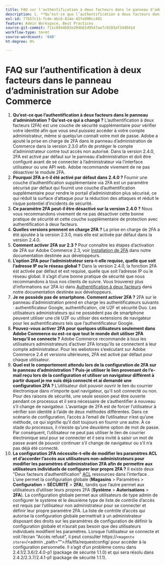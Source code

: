 ```yaml
---
title: FAQ sur l’authentification à deux facteurs dans le panneau d’administration sur Adobe Commerce
description: 1. **Qu’est-ce que l’authentification à deux facteurs dans le panneau d’administration ? Ce qui a été modifié?** L’authentification à deux facteurs (2FA) est une couche de sécurité supplémentaire pour vérifier votre identité afin que vous seul puissiez accéder à votre compte administrateur, même si quelqu’un connaît votre mot de passe. Adobe a ajouté la prise en charge de 2FA dans le panneau d’administration de Commerce dans la version 2.3.0 afin de protéger le compte d’administrateur contre tout accès non autorisé. Dans la version 2.4.0, 2FA est activé par défaut sur le panneau d’administration et doit être configuré avant de se connecter à l’administrateur via l’interface utilisateur ou une API web. Adobe recommande vivement de ne pas désactiver le module 2FA.
exl-id: 77b57c11-fcde-4bc6-814e-45fa990cc491
feature: Admin Workspace, Best Practices
source-git-commit: f11c8944b83e294b61d9547aefc9203af344041d
workflow-type: tm+mt
source-wordcount: '848'
ht-degree: 0%

---
```


# FAQ sur l’authentification à deux facteurs dans le panneau d’administration sur Adobe Commerce

1. **Qu’est-ce que l’authentification à deux facteurs dans le panneau d’administration ? Qu&#39;est-ce qui a changé ?** L’authentification à deux facteurs (2FA) est une couche de sécurité supplémentaire pour vérifier votre identité afin que vous seul puissiez accéder à votre compte administrateur, même si quelqu’un connaît votre mot de passe. Adobe a ajouté la prise en charge de 2FA dans le panneau d’administration de Commerce dans la version 2.3.0 afin de protéger le compte d’administrateur contre tout accès non autorisé. Dans la version 2.4.0, 2FA est activé par défaut sur le panneau d’administration et doit être configuré avant de se connecter à l’administrateur via l’interface utilisateur ou une API web. Adobe recommande vivement de ne pas désactiver le module 2FA.
1. **Pourquoi 2FA a-t-il été activé par défaut dans 2.4.0 ?** Fournir une couche d’authentification supplémentaire via 2FA est un paramètre sécurisé par défaut qui fournit une couche d’authentification supplémentaire pour rendre le portail d’administration plus sécurisé, ce qui réduit la surface d’attaque pour la réduction des attaques et réduit le risque potentiel d’incidents de sécurité.
1. **Ce paramètre 2FA peut-il être désactivé sur la version 2.4.0 ?** Nous vous recommandons vivement de ne pas désactiver cette bonne pratique de sécurité et cette couche supplémentaire de protection avec authentification à deux facteurs.
1. **Quelles versions prennent en charge 2FA ?** La prise en charge de 2FA a été ajoutée à la version 2.3.0, mais elle est activée par défaut dans la version 2.4.0.
1. **Comment activer 2FA sur 2.3 ?** Pour connaître les étapes d’activation de 2FA sur Adobe Commerce 2.3, voir [Installation de 2FA](https://devdocs.magento.com/guides/v2.3/security/two-factor-authentication.html#install-2fa) dans notre documentation destinée aux développeurs.
1. **L’option 2FA pour l’administrateur sera-t-elle requise, quelle que soit l’adresse IP ou le réseau global ?** Dans la version 2.4.0, la fonction 2FA est activée par défaut et est requise, quelle que soit l’adresse IP ou le réseau global. Il s’agit d’une bonne pratique de sécurité que nous recommandons à tous nos clients de suivre. Vous trouverez plus d’informations sur 2FA ici dans [Authentification à deux facteurs](https://devdocs.magento.com/guides/v2.4/security/two-factor-authentication.html) dans notre documentation destinée aux développeurs.
1. **Je ne possède pas de smartphone. Comment activer 2FA ?** 2FA sur le panneau d’administration prend en charge les authentificateurs suivants : authentificateur Google, authentification, clé U2F et sécurité Duo. Les utilisateurs administrateurs qui ne possèdent pas de smartphone peuvent utiliser une clé U2F ou utiliser des extensions de navigateur pour les authentificateurs tels que l’authentificateur Google.
1. **Pouvez-vous activer 2FA pour quelques utilisateurs seulement dans Adobe Commerce ou est-ce que tout le monde doit utiliser 2FA lorsqu’il se connecte ?** Adobe Commerce recommande à tous les utilisateurs administrateurs d’activer 2FA lorsqu’ils se connectent à leur compte administrateur. Pour les webstores s’exécutant sur Adobe Commerce 2.4 et versions ultérieures, 2FA est activé par défaut pour chaque utilisateur.
1. **Quel est le comportement attendu lors de la configuration de 2FA sur le panneau d’administration ? Puis-je utiliser le lien provenant de l’e-mail reçu lors de la configuration et utiliser un navigateur différent à partir duquel je me suis déjà connecté et ai demandé une configuration 2FA ?** L’utilisateur doit pouvoir ouvrir le lien du courrier électronique dans n’importe quel navigateur, qu’il soit connecté ou non. Pour des raisons de sécurité, une seule session peut être ouverte pendant ce processus et il sera nécessaire de s’authentifier à nouveau s’il change de navigateur. L’avantage de 2FA est de forcer l’utilisateur à vérifier son identité à l’aide de deux méthodes différentes. Dans ce scénario de configuration, l’accès à l’email de l’utilisateur n’est qu’une méthode, ce qui signifie qu’il doit toujours en fournir une autre. À ce stade du processus, il n’existe qu’une deuxième option de mot de passe. Par conséquent, l’utilisateur ne peut pas utiliser le lien de courrier électronique seul pour se connecter et il sera invité à saisir un mot de passe avant de pouvoir continuer s’il change de navigateur ou s’il n’a pas déjà été connecté.
1. **La configuration 2FA nécessite-t-elle de modifier les paramètres ACL et d’accorder l’accès aux utilisateurs non-administrateurs pour modifier les paramètres d’administration 2FA afin de permettre aux utilisateurs individuels de configurer leur propre 2FA ?** Il existe deux &quot;Deux facteurs d’authentification&quot; [ACL](https://devdocs.magento.com/guides/v2.4/ext-best-practices/tutorials/create-access-control-list-rule.html) ressources dans l’interface . L’une permet la configuration globale (**Magasins** > Paramètres > **Configuration** > **SÉCURITÉ** > **2FA**), tandis que l’autre permet aux utilisateurs d’utiliser leurs propres 2FA (**Système** > **Autorisations** > **2FA**). La configuration globale permet aux utilisateurs de type admin de configurer le système et le deuxième type de liste de contrôle d’accès est requis par l’utilisateur non administrateur pour se connecter et définir leur propre paramètre 2FA. La liste de contrôle d’accès qui autorise la configuration globale permettrait à un administrateur disposant des droits sur les paramètres de configuration de définir la configuration globale et n’aurait pas besoin que des utilisateurs individuels modifient les paramètres. Lorsque l’utilisateur se connecte et voit l’écran &quot;Accès refusé&quot;, il peut consulter https://``<magento store>``/&lt;admin _path=&quot;&quot;>/tfa/tfa/requestconfig/ pour accéder à la configuration personnelle. Il s’agit d’un problème connu dans 2.4.1/2.3.6/2.4.0-p1 (package de sécurité 1.1.0) et qui sera résolu dans 2.4.2/2.3.7/2.4.1-p1 (package de sécurité 1.1.1).
